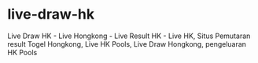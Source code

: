 # live-draw-hk
Live Draw HK - Live Hongkong - Live Result HK - Live HK, Situs Pemutaran result Togel Hongkong, Live HK Pools, Live Draw Hongkong, pengeluaran HK Pools
